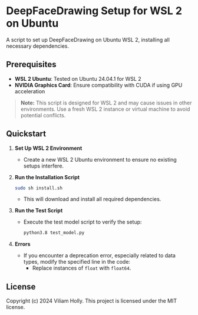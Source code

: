 # DeepFaceDrawing Setup for WSL 2 on Ubuntu

A script to set up DeepFaceDrawing on Ubuntu WSL 2, installing all necessary dependencies.

## Prerequisites

- **WSL 2 Ubuntu**: Tested on Ubuntu 24.04.1 for WSL 2
- **NVIDIA Graphics Card**: Ensure compatibility with CUDA if using GPU acceleration

> **Note:** This script is designed for WSL 2 and may cause issues in other environments. Use a fresh WSL 2 instance or virtual machine to avoid potential conflicts.

## Quickstart

1. **Set Up WSL 2 Environment**
   - Create a new WSL 2 Ubuntu environment to ensure no existing setups interfere.

2. **Run the Installation Script**
   ```bash
   sudo sh install.sh
   ```
   - This will download and install all required dependencies.

3. **Run the Test Script**
   - Execute the test model script to verify the setup:
     ```bash
     python3.8 test_model.py
     ```

4. **Errors**
   - If you encounter a deprecation error, especially related to data types, modify the specified line in the code:
     - Replace instances of `float` with `float64`.

## License

Copyright (c) 2024 Viliam Holly. This project is licensed under the MIT license.
